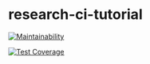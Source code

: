 # research-ci-tutorial

[![Maintainability](https://api.codeclimate.com/v1/badges/a27fc13615be0e8a78ff/maintainability)](https://codeclimate.com/github/ceuity/research-ci-tutorial/maintainability)

[![Test Coverage](https://api.codeclimate.com/v1/badges/a27fc13615be0e8a78ff/test_coverage)](https://codeclimate.com/github/ceuity/research-ci-tutorial/test_coverage)